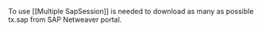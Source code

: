 To use [[Multiple SapSession]] is needed to download as many as possible tx.sap from SAP Netweaver portal.